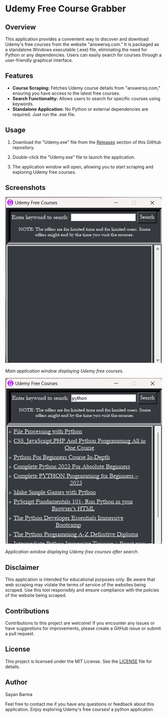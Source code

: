 # Udemy Free Course Grabber

## Overview
This application provides a convenient way to discover and download Udemy's free courses from the website "answersq.com." It is packaged as a standalone Windows executable (.exe) file, eliminating the need for Python or any dependencies. Users can easily search for courses through a user-friendly graphical interface.

## Features
- **Course Scraping:** Fetches Udemy course details from "answersq.com," ensuring you have access to the latest free courses.
- **Search Functionality:** Allows users to search for specific courses using keywords.
- **Standalone Application:** No Python or external dependencies are required. Just run the .exe file.

## Usage
1. Download the "Udemy.exe" file from the [Releases](https://github.com/N00BSC00B/Udemy-Free-Course-Grabber/releases/) section of this GitHub repository.

2. Double-click the "Udemy.exe" file to launch the application.

3. The application window will open, allowing you to start scraping and exploring Udemy free courses.

## Screenshots
![Main Window](screenshots/main_window.png)

*Main application window displaying Udemy free courses.*

![Main Window](screenshots/search.png)

*Application window displaying Udemy free courses after search.*

## Disclaimer
This application is intended for educational purposes only. Be aware that web scraping may violate the terms of service of the websites being scraped. Use this tool responsibly and ensure compliance with the policies of the website being scraped.

## Contributions
Contributions to this project are welcome! If you encounter any issues or have suggestions for improvements, please create a GitHub issue or submit a pull request.

## License
This project is licensed under the MIT License. See the [LICENSE](LICENSE) file for details.

## Author
Sayan Barma

Feel free to contact me if you have any questions or feedback about this application. Enjoy exploring Udemy's free courses!
 a python application
